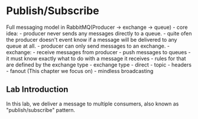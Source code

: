 # Publish/Subscribe

Full messaging model in RabbitMQ(Producer -> exchange -> queue)
	- core idea: 
		- producer never sends any messages directly to a queue. 
		- quite ofen the producer doesn't event know if a message will be delivered to any queue at all. 
		- producer can only send messages to an exchange.
	- exchange:
		- receive messages from producer
		- push messages to queues
		- it must know exactly what to do with a message it receives
			- rules for that are defined by the exchange type
		- exchange type
			- direct
			- topic
			- headers
			- fanout (This chapter we focus on)
				- mindless broadcasting

## Lab Introduction

In this lab, we deliver a message to multiple consumers, also known as "publish/subscribe" pattern.